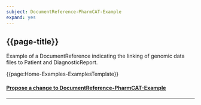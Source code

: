 ```yaml
---
subject: DocumentReference-PharmCAT-Example
expand: yes
---
```




## {{page-title}}

Example of a DocumentReference indicating the linking of genomic data files to Patient and DiagnosticReport.


{{page:Home-Examples-ExamplesTemplate}}



<div id="Feedback" class="tabcontent">
<h4><a href='' target="_blank">Propose a change to DocumentReference-PharmCAT-Example</a></h4>
</div>

---